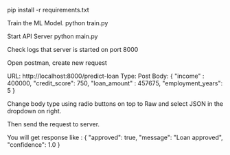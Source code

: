 
pip install -r requirements.txt

Train the ML Model.
python train.py

Start API Server
python main.py

Check logs that server is started on port 8000

Open postman, create new request

URL:  http://localhost:8000/predict-loan
Type: Post
Body:  {
            "income" : 400000,
            "credit_score": 750,
            "loan_amount" : 457675,
            "employment_years": 5
}

Change body type using radio buttons on top to Raw and select JSON in the dropdown on right.

Then send the request to server.

You will get response like : {
    "approved": true,
    "message": "Loan approved",
    "confidence": 1.0
}
